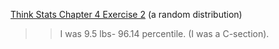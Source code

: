 [Think Stats Chapter 4 Exercise 2](http://greenteapress.com/thinkstats2/html/thinkstats2005.html#toc41) (a random distribution)

>> I was 9.5 lbs- 96.14 percentile.  (I was a C-section).
